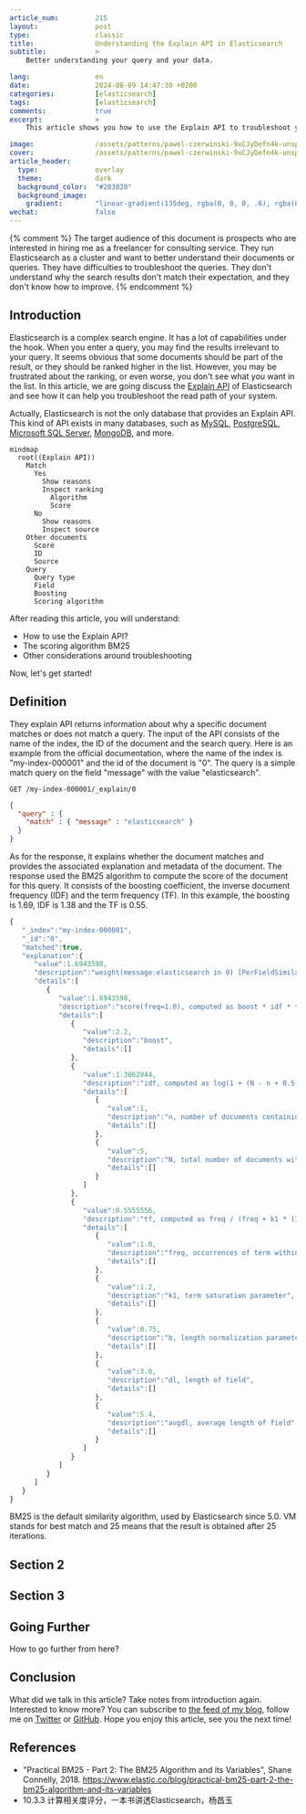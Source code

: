 ```yaml
---
article_num:         215
layout:              post
type:                classic
title:               Understanding the Explain API in Elasticsearch
subtitle:            >
    Better understanding your query and your data.

lang:                en
date:                2024-08-09 14:47:30 +0200
categories:          [elasticsearch]
tags:                [elasticsearch]
comments:            true
excerpt:             >
    This article shows you how to use the Explain API to troubleshoot your query and your documents in Elasticsearch.

image:               /assets/patterns/pawel-czerwinski-9xCJyDefn4k-unsplash.jpg
cover:               /assets/patterns/pawel-czerwinski-9xCJyDefn4k-unsplash.jpg
article_header:
  type:              overlay
  theme:             dark
  background_color:  "#203028"
  background_image:
    gradient:        "linear-gradient(135deg, rgba(0, 0, 0, .6), rgba(0, 0, 0, .4))"
wechat:              false
---
```


{% comment %}
The target audience of this document is prospects who are interested in hiring me as a freelancer for consulting service. They run Elasticsearch as a cluster and want to better understand their documents or queries. They have difficulties to troubleshoot the queries. They don't understand why the search results don't match their expectation, and they don't know how to improve.
{% endcomment %}

## Introduction

Elasticsearch is a complex search engine. It has a lot of capabilities under the hook. When you enter a query, you may find the results irrelevant to your query. It seems obvious that some documents should be part of the result, or they should be ranked higher in the list. However, you may be frustrated about the ranking, or even worse, you don't see what you want in the list. In this article, we are going discuss the [Explain API](https://www.elastic.co/guide/en/elasticsearch/reference/current/search-explain.html) of Elasticsearch and see how it can help you troubleshoot the read path of your system.

Actually, Elasticsearch is not the only database that provides an Explain API. This kind of API exists in many databases, such as [MySQL](https://dev.mysql.com/doc/refman/8.0/en/explain.html), [PostgreSQL](https://www.postgresql.org/docs/current/sql-explain.html), [Microsoft SQL Server](https://learn.microsoft.com/en-us/sql/t-sql/queries/explain-transact-sql?view=azure-sqldw-latest), [MongoDB](https://www.mongodb.com/docs/manual/reference/command/explain/), and more.


```mermaid
mindmap
  root((Explain API))
    Match
      Yes
        Show reasons
        Inspect ranking
          Algorithm
          Score
      No
        Show reasons
        Inspect source
    Other documents
      Score
      ID
      Source
    Query
      Query type
      Field
      Boosting
      Scoring algorithm
```

After reading this article, you will understand:

* How to use the Explain API?
* The scoring algorithm BM25
* Other considerations around troubleshooting

Now, let's get started!

## Definition

They explain API returns information about why a specific document matches or does not match a query. The input of the API consists of the name of the index, the ID of the document and the search query. Here is an example from the official documentation, where the name of the index is "my-index-000001" and the id of the document is "0". The query is a simple match query on the field "message" with the value "elasticsearch".

```
GET /my-index-000001/_explain/0
```

```json
{
  "query" : {
    "match" : { "message" : "elasticsearch" }
  }
}
```

As for the response, it explains whether the document matches and provides the associated explanation and metadata of the document. The response used the BM25 algorithm to compute the score of the document for this query. It consists of the boosting coefficient, the inverse document frequency (IDF) and the term frequency (TF). In this example, the boosting is 1.69, IDF is 1.38 and the TF is 0.55.

```js
{
   "_index":"my-index-000001",
   "_id":"0",
   "matched":true,
   "explanation":{
      "value":1.6943598,
      "description":"weight(message:elasticsearch in 0) [PerFieldSimilarity], result of:",
      "details":[
         {
            "value":1.6943598,
            "description":"score(freq=1.0), computed as boost * idf * tf from:",
            "details":[
               {
                  "value":2.2,
                  "description":"boost",
                  "details":[]
               },
               {
                  "value":1.3862944,
                  "description":"idf, computed as log(1 + (N - n + 0.5) / (n + 0.5)) from:",
                  "details":[
                     {
                        "value":1,
                        "description":"n, number of documents containing term",
                        "details":[]
                     },
                     {
                        "value":5,
                        "description":"N, total number of documents with field",
                        "details":[]
                     }
                  ]
               },
               {
                  "value":0.5555556,
                  "description":"tf, computed as freq / (freq + k1 * (1 - b + b * dl / avgdl)) from:",
                  "details":[
                     {
                        "value":1.0,
                        "description":"freq, occurrences of term within document",
                        "details":[]
                     },
                     {
                        "value":1.2,
                        "description":"k1, term saturation parameter",
                        "details":[]
                     },
                     {
                        "value":0.75,
                        "description":"b, length normalization parameter",
                        "details":[]
                     },
                     {
                        "value":3.0,
                        "description":"dl, length of field",
                        "details":[]
                     },
                     {
                        "value":5.4,
                        "description":"avgdl, average length of field",
                        "details":[]
                     }
                  ]
               }
            ]
         }
      ]
   }
}
```

BM25 is the default similarity algorithm, used by Elasticsearch since 5.0. VM stands for best match and 25 means that the result is obtained after 25 iterations.

## Section 2

## Section 3

## Going Further

How to go further from here?

## Conclusion

What did we talk in this article? Take notes from introduction again.
Interested to know more? You can subscribe to [the feed of my blog](/feed.xml), follow me
on [Twitter](https://twitter.com/mincong_h) or
[GitHub](https://github.com/mincong-h/). Hope you enjoy this article, see you the next time!

## References

- "Practical BM25 - Part 2: The BM25 Algorithm and its Variables", Shane Connelly, 2018. <https://www.elastic.co/blog/practical-bm25-part-2-the-bm25-algorithm-and-its-variables>
- 10.3.3 计算相关度评分，一本书讲透Elasticsearch，杨昌玉